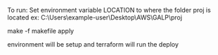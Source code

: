
To run:
Set environment variable LOCATION to where the folder proj is located
ex: C:\Users\example-user\Desktop\AWS\GALP\proj


make -f makefile apply

environment will be setup and terraform will run the deploy
